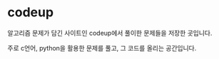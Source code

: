 # codeup
알고리즘 문제가 담긴 사이트인 codeup에서 풀이한 문제들을 저장한 곳입니다.

주로 c언어, python을 활용한 문제를 풀고, 그 코드를 올리는 공간입니다.
